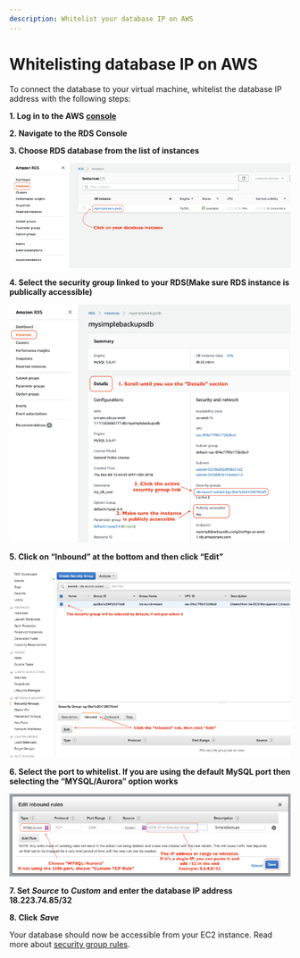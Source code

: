 ```yaml
---
description: Whitelist your database IP on AWS
---
```


# Whitelisting database IP on AWS

To connect the database to your virtual machine, whitelist the database IP address with the following steps:

**1. Log in to the AWS** [**console**](https://aws.amazon.com/console/)

**2. Navigate to the RDS Console**

**3. Choose RDS database from the list of instances**

![Click to expand](../../.gitbook/assets/chose_rds.png)

**4. Select the security group linked to your RDS\(Make sure RDS instance is publically accessible\)**

![Click to expand](../../.gitbook/assets/chose_sg.png)

**5. Click on “Inbound” at the bottom and then click “Edit”**

![Click to expand](../../.gitbook/assets/chose_inbound.png)

**6. Select the port to whitelist. If you are using the default MySQL port then selecting the “MYSQL/Aurora” option works**

![Click to expand](../../.gitbook/assets/edit_inbound.png)

**7. Set** _**Source**_ **to** _**Custom**_ **and enter the database IP address 18.223.74.85/32**

**8. Click** _**Save**_

Your database should now be accessible from your EC2 instance. Read more about [security group rules](https://docs.aws.amazon.com/AmazonRDS/latest/UserGuide/USER_WorkingWithSecurityGroups.html).

